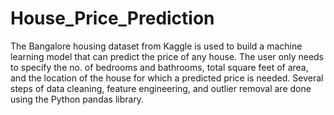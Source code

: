 # House_Price_Prediction
The Bangalore housing dataset from Kaggle is used to build a machine learning model that can predict the price of any house. The user only needs to specify the no. of bedrooms and bathrooms, total square feet of area, and the location of the house for which a predicted price is needed. Several steps of data cleaning, feature engineering, and outlier removal are done using the Python pandas library.   
